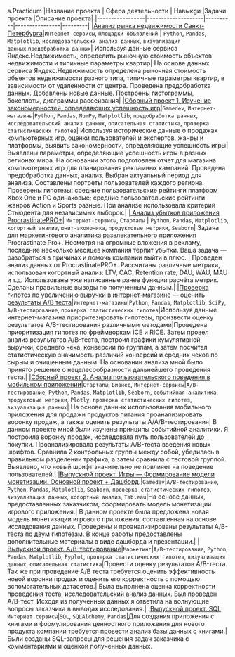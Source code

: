 a.Practicum
|Название проекта | Сфера деятельности |  Навыкgи  |Задачи проекта |Описание проекта| 
|-----------------|--------------------|----------|----------------|---------| 
|[Анализ рынка недвижимости Санкт-Петербурга](https://github.com/ValeryPy/Ya.Practikum/blob/main/Apartment%20sales%20research/Apartment%20sales%20research.ipynb)|`Интернет-сервисы`, `Площадки объявлений` | `Python`, `Pandas`, `Matplotlib`, `исследовательский анализ данных`, `визуализация данных`,`предобработка данных`| Используя данные сервиса Яндекс.Недвижимость, определить рыночную стоимость объектов недвижимости и типичные параметры квартир| На основе данных сервиса Яндекс.Недвижимость определена рыночная стоимость объектов недвижимости разного типа, типичные параметры квартир, в зависимости от удаленности от центра. Проведена предобработка данных. Добавлены новые данные. Построены гистограммы, боксплоты, диаграммы рассеивания|
|[Сборный проект 1. Изучение закономерностей, определяющих успешность игр](https://github.com/ValeryPy/Ya.Practikum/blob/main/Graduation%20project.%20Games%20%E2%80%94%20Formation%20of%20a%20monetization%20model/Graduation%20project.%20Games%20%E2%80%94%20Formation%20of%20a%20monetization%20model.ipynb)|`Gamedev`, `Интернет-магазины`|`Python`, `Pandas`, `NumPy`, `Matplotlib`, `предобработка данных`, `исследовательский анализ данных`, `описательная статистика`, `проверка статистических гипотез`|  Используя исторические данные о продажах компьютерных игр, оценки пользователей и экспертов, жанры и платформы, выявить закономерности, определяющие успешность игры|  Выявлены параметры, определяющие успешность игры в разных регионах мира. На основании этого подготовлен отчет для магазина компьютерных игр для планирования рекламных кампаний. Проведена предобработка данных, анализ. Выбран актуальный период для анализа. Составлены портреты пользователей каждого региона. Проверены гипотезы: средние пользовательские рейтинги платформ Xbox One и PC одинаковые; средние пользовательские рейтинги жанров Action и Sports разные. При анализе использовала критерий Стьюдента для независимых выборок.|
|[ Анализ убытков приложения ProcrastinatePRO+](https://github.com/ValeryPy/Ya.Practikum/blob/main/Analysis%20of%20business%20indicators%20Procrastinate%20Pro+/Analysis%20of%20business%20indicators%20Procrastinate%20Pro+.ipynb)|  `Интернет-сервисы`, `Стартапы` | `Python`, `Pandas`, `Matplotlib`, `когортный анализ`, `юнит-экономика`, `продуктовые метрики`, `Seaborn`| Задача для маркетингового аналитика развлекательного приложения Procrastinate Pro+. Несмотря на огромные вложения в рекламу, последние несколько месяцев компания терпит убытки. Ваша задача — разобраться в причинах и помочь компании выйти в плюс. | Проведен анализ данных от ProcrastinatePRO+. Рассчитаны различные метрики, использован когортный анализ: LTV, CAC, Retention rate, DAU, WAU, MAU и т.д. Использованы уже написанные ранее функции расчёта метрик. Сделаны правильные выводы по полученным данным.|
|[Проверка гипотез по увеличению выручки в интернет-магазине — оценить результаты A/B теста](https://github.com/ValeryPy/Ya.Practikum/blob/main/Online%20store%20revenue/Online%20store%20revenue.ipynb)|`Интернет-магазины`|`Python`, `Pandas`, `Matplotlib`, `SciPy`, `A/B-тестирование`, `проверка статистических гипотез`|Используя данные интернет-магазина приоритезировать гипотезы, произвести оценку результатов A/B-тестирования различными методами|Проведена приоритизация гипотез по фреймворкам ICE и RICE. Затем провел анализ результатов A/B-теста, построил графики кумулятивной выручки, среднего чека, конверсии по группам, а затем посчитал статистическую значимость различий конверсий и средних чеков по сырым и очищенным данным. На основании анализа мной было принято решение о нецелесообразности дальнейшего проведения теста.|
|[Сборный проект 2. Анализ пользовательского поведения в мобильном приложении](https://github.com/ValeryPy/Ya.Practikum/blob/main/General%20project%202/General%20project%202.%20Behavior%20of%20mobile%20app%20users.ipynb)|`Стартапы`, `Бизнес`, `Интернет-сервисы`|`A/B-тестирование`, `Python`, `Pandas`, `Matplotlib`, `Seaborn`, `событийная аналитика`, `продуктовые метрики`, `Plotly`, `проверка статистических гипотез`, `визуализация данных`| На основе данных использования мобильного приложения для продажи продуктов питания проанализировать воронку продаж, а также оценить результаты A/A/B-тестирования| В данном проекте мной были изучены принципы событийной аналитики. Я построила воронку продаж, исследовала путь пользователей до покупки. Проанализировала результаты A/B-теста введения новых шрифтов. Сравнила 2 контрольных группы между собой, убедилась в правильном разделении трафика, а затем сравнила с тестовой группой. Выявлено, что новый шрифт значительно не повлияет на поведение пользователей.|
|[Выпускной проект. Игры — Формирование модели монетизации. Основной проект + Дашборд.](https://github.com/ValeryPy/Ya.Practikum/blob/main/Graduation%20project.%20Games%20%E2%80%94%20Formation%20of%20a%20monetization%20model/Graduation%20project.%20Games%20%E2%80%94%20Formation%20of%20a%20monetization%20model.ipynb)|`Gamedev`|`A/B-тестирование`, `Python`, `Pandas`, `Matplotlib`, `Seaborn`, `проверка статистических гипотез`, `визуализация данных`, `когортный анализ`, `Tableau`|На основе данных, предоставленных заказчиком, сформировать модель монетизации игрового приложения.| В данном проекте была предложена новая модель монетизации игрового приложения, составленная на основе исследования данных. Проведены и проанализированы результаты A/B-теста по двум гипотезам. В конце работы предоставлены дополнительные материалы в виде дашборда и презентации.|
|[Выпускной проект. A/B-тестирование](https://github.com/ValeryPy/Ya.Practikum/blob/main/Graduation%20project.%20AB%20testing/Graduation%20project.%20AB%20testing.ipynb)|`Маркетинг`|`A/B-тестирование`, `Python`, `Pandas`, `Matplotlib`, `Pyplot`, `проверка статистических гипотез`, `визуализация данных`, `описательная статистика`|Провести оценку результатов A/B-теста. Так же при проведение А/B теста требуется оценить эффективность новой воронки продаж и оценить его корректность с помощью вспомогательных датасетов.| Была выполнена оценка корректности проведения теста, исследовательский анализ данных. Был проведен A/B-тест. Исходя из полученных данных я ответила на волнующие вопросы заказчика в выводах исследования.|
|[Выпускной проект. SQL](https://github.com/ValeryPy/Ya.Practikum/blob/main/Graduation%20project.%20SQL/Graduation%20project.%20SQL.ipynb)|`Интернет сервисы`|`SQL`, `SQLAlchemy`, `Pandas`|Для создания приложения с книгами и формулирования ценностного приложения для нового продукта компании требуется провести анализ базы данных с книгами.|Были созданы SQL-запросы для решения задач заказчика с комментариями и оценкой полученных данных.
